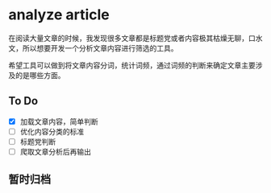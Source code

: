 # analyze article

在阅读大量文章的时候，我发现很多文章都是标题党或者内容极其枯燥无聊，口水文，所以想要开发一个分析文章内容进行筛选的工具。

希望工具可以做到将文章内容分词，统计词频，通过词频的判断来确定文章主要涉及的是哪些方面。

## To Do

- [x] 加载文章内容，简单判断
- [ ] 优化内容分类的标准
- [ ] 标题党判断
- [ ] 爬取文章分析后再输出
  
## 暂时归档
